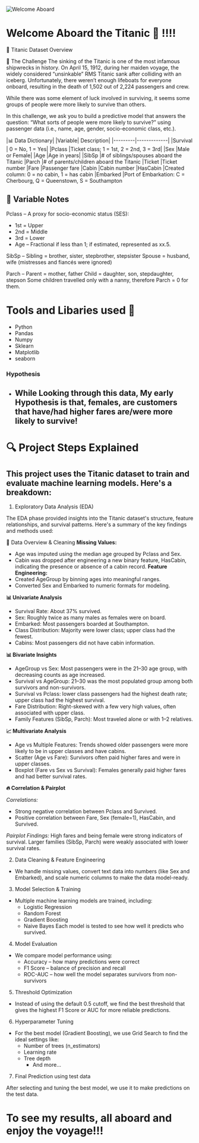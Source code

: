 ![Welcome Aboard](https://www.icegif.com/wp-content/uploads/titanic-icegif-16.gif)

# Welcome Aboard the Titanic 🚢 !!!!
🚢 Titanic Dataset Overview

🧩 The Challenge
The sinking of the Titanic is one of the most infamous shipwrecks in history.
On April 15, 1912, during her maiden voyage, the widely considered “unsinkable” RMS Titanic sank after colliding with an iceberg. Unfortunately, there weren’t enough lifeboats for everyone onboard, resulting in the death of 1,502 out of 2,224 passengers and crew.

While there was some element of luck involved in surviving, it seems some groups of people were more likely to survive than others.

In this challenge, we ask you to build a predictive model that answers the question:
“What sorts of people were more likely to survive?”
using passenger data (i.e., name, age, gender, socio-economic class, etc.).

|📊 Data Dictionary|
|Variable| Description|
|---------|-------------|
|Survival |	0 = No, 1 = Yes|
|Pclass	   |Ticket class; 1 = 1st, 2 = 2nd, 3 = 3rd|
|Sex	    |Male or Female|
|Age	|Age in years|
|SibSp	|# of siblings/spouses aboard the Titanic
|Parch	|# of parents/children aboard the Titanic
|Ticket	|Ticket number
|Fare	|Passenger fare
|Cabin	|Cabin number
|HasCabin	|Created column: 0 = no cabin, 1 = has cabin
|Embarked	|Port of Embarkation: C = Cherbourg, Q = Queenstown, S = Southampton


## 📝 Variable Notes
Pclass – A proxy for socio-economic status (SES):

- 1st = Upper
- 2nd = Middle
- 3rd = Lower
- Age – Fractional if less than 1; if estimated, represented as xx.5.

SibSp – Sibling = brother, sister, stepbrother, stepsister
Spouse = husband, wife (mistresses and fiancés were ignored)

Parch – Parent = mother, father
Child = daughter, son, stepdaughter, stepson
Some children travelled only with a nanny, therefore Parch = 0 for them.



# Tools and Libaries used 🌹
- Python
- Pandas
- Numpy
- Sklearn
- Matplotlib
- seaborn 

### Hypothesis 

  - ## **While Looking through this data, My early Hypothesis is that, females, are customers that have/had higher fares are/were more likely to survive!**

# 🔍 Project Steps Explained 

## This project uses the Titanic dataset to train and evaluate machine learning models. Here's a breakdown:

1. Exploratory Data Analysis (EDA)

The EDA phase provided insights into the Titanic dataset's structure, feature relationships, and survival patterns. Here's a summary of the key findings and methods used:

📌 Data Overview & Cleaning
 **Missing Values:**
- Age was imputed using the median age grouped by Pclass and Sex.
- Cabin was dropped after engineering a new binary feature, HasCabin, indicating the presence or absence of a cabin record.
**Feature Engineering:**
- Created AgeGroup by binning ages into meaningful ranges.
- Converted Sex and Embarked to numeric formats for modeling.

**📊 Univariate Analysis**
- Survival Rate: About 37% survived.
- Sex: Roughly twice as many males as females were on board.
- Embarked: Most passengers boarded at Southampton.
- Class Distribution: Majority were lower class; upper class had the fewest.
- Cabins: Most passengers did not have cabin information.

**📊 Bivariate Insights**
- AgeGroup vs Sex: Most passengers were in the 21–30 age group, with decreasing counts as age increased.
- Survival vs AgeGroup: 21–30 was the most populated group among both survivors and non-survivors.
- Survival vs Pclass: lower class passengers had the highest death rate; upper class had the highest survival.
- Fare Distribution: Right-skewed with a few very high values, often associated with upper class.
- Family Features (SibSp, Parch): Most traveled alone or with 1–2 relatives.

**📈 Multivariate Analysis**
- Age vs Multiple Features: Trends showed older passengers were more likely to be in upper classes and have cabins.
- Scatter (Age vs Fare): Survivors often paid higher fares and were in upper classes.
- Boxplot (Fare vs Sex vs Survival): Females generally paid higher fares and had better survival rates.

**🔥 Correlation & Pairplot**

*Correlations:*
- Strong negative correlation between Pclass and Survived.
- Positive correlation between Fare, Sex (female=1), HasCabin, and Survived.

*Pairplot Findings:*
High fares and being female were strong indicators of survival.
Larger families (SibSp, Parch) were weakly associated with lower survival rates.


2. Data Cleaning & Feature Engineering
 - We handle missing values, convert text data into numbers (like Sex and Embarked), and scale numeric columns to make the data model-ready.

3. Model Selection & Training
 - Multiple machine learning models are trained, including:
     - Logistic Regression
     - Random Forest
     - Gradient Boosting
     - Naive Bayes
Each model is tested to see how well it predicts who survived.

4. Model Evaluation
- We compare model performance using:
    - Accuracy – how many predictions were correct
    - F1 Score – balance of precision and recall
    - ROC-AUC – how well the model separates survivors from non-survivors

5. Threshold Optimization
- Instead of using the default 0.5 cutoff, we find the best threshold that gives the highest F1 Score or AUC for more reliable predictions.

6. Hyperparameter Tuning
- For the best model (Gradient Boosting), we use Grid Search to find the ideal settings like:
    - Number of trees (n_estimators)
    - Learning rate
    - Tree depth
      - And more...

7. Final Prediction using test data 

After selecting and tuning the best model, we use it to make predictions on the test data.

# To see my results, all aboard and enjoy the voyage!!!
